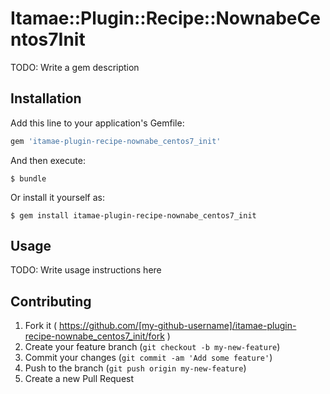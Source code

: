 # Itamae::Plugin::Recipe::NownabeCentos7Init

TODO: Write a gem description

## Installation

Add this line to your application's Gemfile:

```ruby
gem 'itamae-plugin-recipe-nownabe_centos7_init'
```

And then execute:

    $ bundle

Or install it yourself as:

    $ gem install itamae-plugin-recipe-nownabe_centos7_init

## Usage

TODO: Write usage instructions here

## Contributing

1. Fork it ( https://github.com/[my-github-username]/itamae-plugin-recipe-nownabe_centos7_init/fork )
2. Create your feature branch (`git checkout -b my-new-feature`)
3. Commit your changes (`git commit -am 'Add some feature'`)
4. Push to the branch (`git push origin my-new-feature`)
5. Create a new Pull Request
